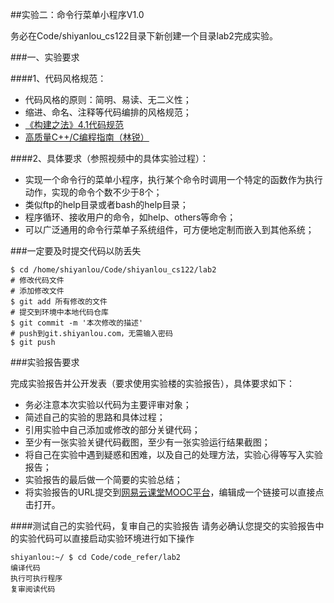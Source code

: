 ##实验二：命令行菜单小程序V1.0

务必在Code/shiyanlou_cs122目录下新创建一个目录lab2完成实验。

###一、实验要求

####1、代码风格规范：
-  代码风格的原则：简明、易读、无二义性；
- 缩进、命名、注释等代码编排的风格规范；
- [《构建之法》4.1代码规范](http://www.cnblogs.com/xinz/archive/2011/11/20/2255971.html)
- [高质量C++/C编程指南（林锐）](http://teamtrac.ustcsz.edu.cn/raw-attachment/wiki/ASE2013/%E9%AB%98%E8%B4%A8%E9%87%8FC%2B%2B%20C%E7%BC%96%E7%A8%8B%E6%8C%87%E5%8D%97.pdf)

####2、具体要求（参照视频中的具体实验过程）：
- 实现一个命令行的菜单小程序，执行某个命令时调用一个特定的函数作为执行动作，实现的命令个数不少于8个；
- 类似ftp的help目录或者bash的help目录；
- 程序循环、接收用户的命令，如help、others等命令；
- 可以广泛通用的命令行菜单子系统组件，可方便地定制而嵌入到其他系统；

###一定要及时提交代码以防丢失

```
$ cd /home/shiyanlou/Code/shiyanlou_cs122/lab2
# 修改代码文件
# 添加修改文件
$ git add 所有修改的文件
# 提交到环境中本地代码仓库
$ git commit -m '本次修改的描述'
# push到git.shiyanlou.com，无需输入密码
$ git push
```


###实验报告要求

完成实验报告并公开发表（要求使用实验楼的实验报告），具体要求如下：

- 务必注意本次实验以代码为主要评审对象；
- 简述自己的实验的思路和具体过程；
- 引用实验中自己添加或修改的部分关键代码；
- 至少有一张实验关键代码截图，至少有一张实验运行结果截图；
- 将自己在实验中遇到疑惑和困难，以及自己的处理方法，实验心得等写入实验报告；
- 实验报告的最后做一个简要的实验总结；
- 将实验报告的URL提交到[网易云课堂MOOC平台](http://mooc.study.163.com/course/USTC-1000002006)，编辑成一个链接可以直接点击打开。


####测试自己的实验代码，复审自己的实验报告
请务必确认您提交的实验报告中的实验代码可以直接启动实验环境进行如下操作
```
shiyanlou:~/ $ cd Code/code_refer/lab2 
编译代码
执行可执行程序
复审阅读代码
```